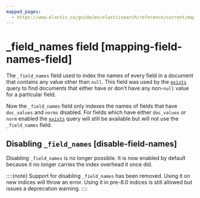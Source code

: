 ```yaml
---
mapped_pages:
  - https://www.elastic.co/guide/en/elasticsearch/reference/current/mapping-field-names-field.html
---
```


# _field_names field [mapping-field-names-field]

The `_field_names` field used to index the names of every field in a document that contains any value other than `null`. This field was used by the [`exists`](/reference/query-languages/query-dsl-exists-query.md) query to find documents that either have or don’t have any non-`null` value for a particular field.

Now the `_field_names` field only indexes the names of fields that have `doc_values` and `norms` disabled. For fields which have either `doc_values` or `norm` enabled the [`exists`](/reference/query-languages/query-dsl-exists-query.md) query will still be available but will not use the `_field_names` field.

## Disabling `_field_names` [disable-field-names]

Disabling `_field_names` is no longer possible. It is now enabled by default because it no longer carries the index overhead it once did.

::::{note}
Support for disabling `_field_names` has been removed. Using it on new indices will throw an error. Using it in pre-8.0 indices is still allowed but issues a deprecation warning.
::::



